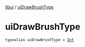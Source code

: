 [libui](index.md) / [uiDrawBrushType](./ui-draw-brush-type.md)

# uiDrawBrushType

`typealias uiDrawBrushType = `[`Int`](https://kotlinlang.org/api/latest/jvm/stdlib/kotlin/-int/index.html)